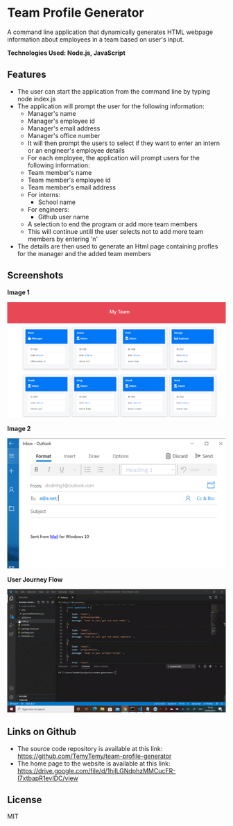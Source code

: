 # Team Profile Generator

A command line application that dynamically generates HTML webpage information about employees in a team based on user's input.

**Technologies Used: Node.js, JavaScript**

## Features

- The user can start the application from the command line by typing node index.js
- The application will prompt the user for the following information:
  - Manager's name
  - Manager's employee id
  - Manager's email address
  - Manager's office number
  - It will then prompt the users to select if they want to enter an intern or an engineer's employee details
  - For each employee, the application will prompt users for the following information:
  - Team member's name
  - Team member's employee id
  - Team member's email address
  - For interns:
     - School name
  - For engineers:
     - Github user name
  - A selection to end the program or add more team members
  - This will continue untill the user selects not to add more team members by entering  'n'
- The details are then used to generate an Html page containing profles for the manager and the added team members

## Screenshots



**Image 1**  

![alt text](https://github.com/TemyTemy/team-profile-generator/blob/main/assets/screenshot1.PNG)

  
  
  
  
  
  
**Image 2**

![alt text](https://github.com/TemyTemy/team-profile-generator/blob/main/assets/screenshot2.PNG)  




**User Journey Flow**

![alt text](https://github.com/TemyTemy/readme-generator/blob/main/Assets/ReadME%20Generator%20GIF.gif) 

## Links on Github

- The source code repository is available at this link: https://github.com/TemyTemy/team-profile-generator
- The home page to the website is available at this link: https://drive.google.com/file/d/1hjlLGNdphzMMCucFR-I7xtbapR1evIDC/view


## License
MIT


